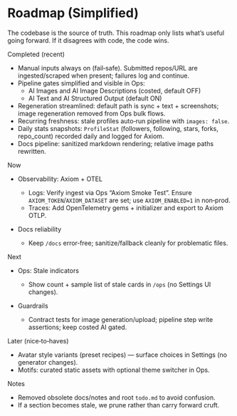 # Roadmap (Simplified)

The codebase is the source of truth. This roadmap only lists what’s useful going forward. If it
disagrees with code, the code wins.

Completed (recent)

- Manual inputs always on (fail‑safe). Submitted repos/URL are ingested/scraped when present;
  failures log and continue.
- Pipeline gates simplified and visible in Ops:
  - AI Images and AI Image Descriptions (costed, default OFF)
  - AI Text and AI Structured Output (default ON)
- Regeneration streamlined: default path is sync + text + screenshots; image regeneration removed
  from Ops bulk flows.
- Recurring freshness: stale profiles auto‑run pipeline with `images: false`.
- Daily stats snapshots: `ProfileStat` (followers, following, stars, forks, repo_count) recorded
  daily and logged for Axiom.
- Docs pipeline: sanitized markdown rendering; relative image paths rewritten.

Now

- Observability: Axiom + OTEL
  - Logs: Verify ingest via Ops “Axiom Smoke Test”. Ensure `AXIOM_TOKEN`/`AXIOM_DATASET` are set;
    use `AXIOM_ENABLED=1` in non‑prod.
  - Traces: Add OpenTelemetry gems + initializer and export to Axiom OTLP.

- Docs reliability
  - Keep `/docs` error‑free; sanitize/fallback cleanly for problematic files.

Next

- Ops: Stale indicators
  - Show count + sample list of stale cards in `/ops` (no Settings UI changes).

- Guardrails
  - Contract tests for image generation/upload; pipeline step write assertions; keep costed AI
    gated.

Later (nice‑to‑haves)

- Avatar style variants (preset recipes) — surface choices in Settings (no generator changes).
- Motifs: curated static assets with optional theme switcher in Ops.

Notes

- Removed obsolete docs/notes and root `todo.md` to avoid confusion.
- If a section becomes stale, we prune rather than carry forward cruft.
